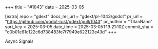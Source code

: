 +++
title = "#1043"
date = 2025-03-05

[extra]
repo = "gdext"
docs_rel_url = "gdext/pr-1043/godot"
pr_url = "https://github.com/godot-rust/gdext/pull/1043"
pr_author = "TitanNano"
sort_key = 2025-03-05
date_time = 2025-03-05T19:21:10Z
commit_sha = "c0b01e61c122c6d738483fe7f7949e622123e43d"
+++

Async Signals
